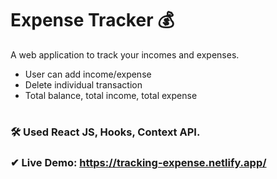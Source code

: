 # Expense Tracker 💰


A web application to track your incomes and expenses. 

- User can add income/expense
- Delete individual transaction
- Total balance, total income, total expense


#
### 🛠 Used React JS, Hooks, Context API.

### ✔ Live Demo: https://tracking-expense.netlify.app/ 
